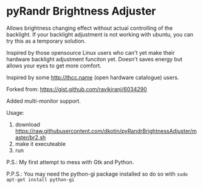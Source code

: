 # pyRandr Brightness Adjuster
Allows brightness changing effect without actual controlling of the backlight.
If your backlight adjustment is not working with ubuntu, you can try this as a 
temporary solution.

Inspired by those opensource Linux users who can't yet make their hardware backlight
adjustment funciton yet. Doesn't saves energy but allows your eyes to get more comfort.

Inspired by some http://thcc.name (open hardware catalogue) users.

Forked from: https://gist.github.com/ravikiranj/6034290

Added multi-monitor support.

Usage:

1. download https://raw.githubusercontent.com/dkotin/pyRandrBrightnessAdjuster/master/br2.sh
2. make it executeable
3. run

P.S.: My first attempt to mess with Gtk and Python.

P.P.S.: You may need the python-gi package installed so do so with ```sudo apt-get install python-gi```

